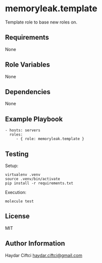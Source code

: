 memoryleak.template
===================

Template role to base new roles on.

Requirements
------------

None

Role Variables
--------------

None

Dependencies
------------

None

Example Playbook
----------------

    - hosts: servers
      roles:
         - { role: memoryleak.template }

Testing
-------

Setup:

    virtualenv .venv
    source .venv/bin/activate
    pip install -r requirements.txt

Execution:
	
	molecule test

License
-------

MIT

Author Information
------------------

Haydar Ciftci <haydar.ciftci@gmail.com>
